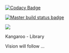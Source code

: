 
[![Codacy Badge](https://api.codacy.com/project/badge/Grade/2d9f7d462aff4266aeb346be19cab8a7)](https://app.codacy.com/app/cool-phil15/SWF?utm_source=github.com&utm_medium=referral&utm_content=Aldebaran91/SWF&utm_campaign=badger)

<a href="https://ci.appveyor.com/project/Aldebaran91/swf"><img src="https://ci.appveyor.com/api/projects/status/github/Aldebaran91/SWF?svg=true" alt="Master build status badge"><a/>

<a class="badge-align" href="https://www.codacy.com/app/cool-phil15/SWF?utm_source=github.com&amp;utm_medium=referral&amp;utm_content=Aldebaran91/SWF&amp;utm_campaign=Badge_Grade"><img src="https://api.codacy.com/project/badge/Grade/3189e79374144c078e7859db155fe240"/></a>

Kangaroo - Library

Vision will follow ...
